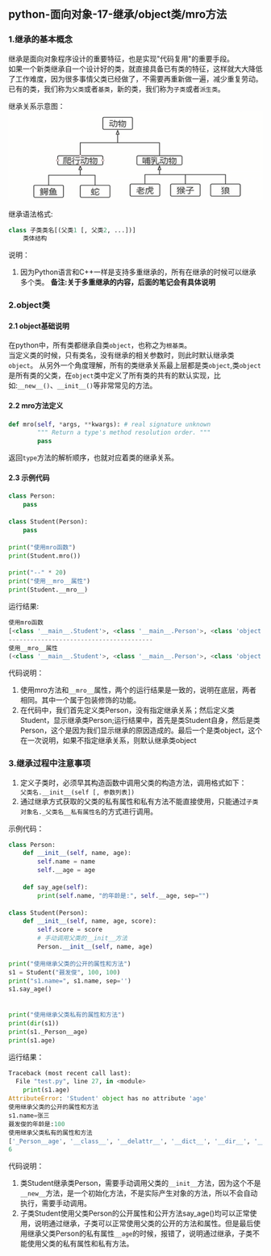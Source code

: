 ## python-面向对象-17-继承/object类/mro方法

### 1.继承的基本概念
继承是面向对象程序设计的重要特征，也是实现"代码复用"的重要手段。  
如果一个新类继承自一个设计好的类，就直接具备已有类的特征，这样就大大降低了工作难度，因为很多事情父类已经做了，不需要再重新做一遍，减少重复劳动。已有的类，我们称为`父类`或者`基类`，新的类，我们称为`子类`或者`派生类`。   

继承关系示意图：    
![动物继承关系](../img/chapter06/17_01.png)  



继承语法格式:  

```python
class 子类类名[(父类1 [, 父类2, ...])]
	类体结构
```
说明：  
1. 因为Python语言和C++一样是支持多重继承的，所有在继承的时候可以继承多个类。  **备注:关于多重继承的内容，后面的笔记会有具体说明**



### 2.object类

#### 2.1 object基础说明

在python中，所有类都继承自类`object`，也称之为`根基类`。  
当定义类的时候，只有类名，没有继承的相关参数时，则此时默认继承类`object`。  从另外一个角度理解，所有的类继承关系最上层都是类`object`,类`object`是所有类的父类，在`object`类中定义了所有类的共有的默认实现，比如:`__new__()`、`__init__()`等非常常见的方法。 

#### 2.2 mro方法定义

```python
def mro(self, *args, **kwargs): # real signature unknown
        """ Return a type's method resolution order. """
        pass
```
返回`type`方法的解析顺序，也就对应着类的继承关系。

#### 2.3 示例代码

```python
class Person:
    pass

class Student(Person):
    pass

print("使用mro函数")
print(Student.mro())

print("--" * 20)
print("使用__mro__属性")
print(Student.__mro__)
```
运行结果:
```python
使用mro函数
[<class '__main__.Student'>, <class '__main__.Person'>, <class 'object'>]
----------------------------------------
使用__mro__属性
(<class '__main__.Student'>, <class '__main__.Person'>, <class 'object'>)
```
代码说明：  
1. 使用mro方法和`__mro__`属性，两个的运行结果是一致的，说明在底层，两者相同。其中一个属于包装修饰的功能。  
2. 在代码中，我们首先定义类Person，没有指定继承关系；然后定义类Student，显示继承类Person;运行结果中，首先是类Student自身，然后是类Person，这个是因为我们显示继承的原因造成的。最后一个是类object，这个在一次说明，如果不指定继承关系，则默认继承类object



### 3.继承过程中注意事项
1. 定义子类时，必须早其构造函数中调用父类的构造方法，调用格式如下：  
`父类名.__init__(self [, 参数列表])`  
2. 通过继承方式获取的父类的私有属性和私有方法不能直接使用，只能通过`子类对象名._父类名__私有属性名`的方式进行调用。

示例代码：
```python
class Person:
    def __init__(self, name, age):
        self.name = name
        self.__age = age

    def say_age(self):
        print(self.name, "的年龄是:", self.__age, sep="")

class Student(Person):
    def __init__(self, name, age, score):
        self.score = score
        # 手动调用父类的__init__方法
        Person.__init__(self, name, age)

print("使用继承父类的公开的属性和方法")
s1 = Student("聂发俊", 100, 100)
print("s1.name=", s1.name, sep='')
s1.say_age()


print("使用继承父类私有的属性和方法")
print(dir(s1))
print(s1._Person__age)
print(s1.age)
```
运行结果：
```python
Traceback (most recent call last):
  File "test.py", line 27, in <module>
    print(s1.age)
AttributeError: 'Student' object has no attribute 'age'
使用继承父类的公开的属性和方法
s1.name=张三
聂发俊的年龄是:100
使用继承父类私有的属性和方法
['_Person__age', '__class__', '__delattr__', '__dict__', '__dir__', '__doc__', '__eq__', '__format__', '__ge__', '__getattribute__', '__gt__', '__hash__', '__init__', '__init_subclass__', '__le__', '__lt__', '__module__', '__ne__', '__new__', '__reduce__', '__reduce_ex__', '__repr__', '__setattr__', '__sizeof__', '__str__', '__subclasshook__', '__weakref__', 'name', 'say_age', 'score']
6
```
代码说明：
1. 类Student继承类Person，需要手动调用父类的`__init__`方法，因为这个不是`__new__`方法，是一个初始化方法，不是实际产生对象的方法，所以不会自动执行，需要手动调用。  
2. 子类Student使用父类Person的公开属性和公开方法say_age()均可以正常使用，说明通过继承，子类可以正常使用父类的公开的方法和属性。但是最后使用继承父类Person的私有属性`__age`的时候，报错了，说明通过继承，子类不能使用父类的私有属性和私有方法。


